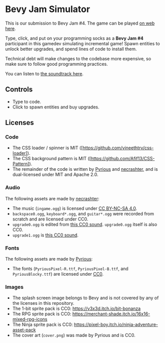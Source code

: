 # Bevy Jam Simulator

This is our submission to Bevy Jam #4. The game can be played [on web here](https://pyrious.itch.io/bevy-jam-simulator).

Type, click, and put on your programming socks as a **Bevy Jam #4** participant in this gamedev simulating incremental game! Spawn entities to unlock better upgrades, and spend lines of code to install them.

Technical debt will make changes to the codebase more expensive, so make sure to follow good programming practices.

You can listen to [the soundtrack here](https://youtu.be/0JXQqLwuy6E).

## Controls

- Type to code.
- Click to spawn entities and buy upgrades.

## Licenses

### Code
- The CSS loader / spinner is MIT ([https://github.com/vineethtrv/css-loader]).
- The CSS background pattern is MIT ([https://github.com/Afif13/CSS-Pattern]).
- The remainder of the code is written by [Pyrious](https://github.com/benfrankel) and [necrashter](https://github.com/necrashter/), and is dual-licensed under MIT and Apache 2.0.

### Audio
The following assets are made by [necrashter](https://github.com/necrashter/):
- The music (`ingame.ogg`) is licensed under [CC BY-NC-SA 4.0](https://creativecommons.org/licenses/by-nc-sa/4.0/).
- `backspace0.ogg`, `keyboard*.ogg`, and `guitar*.ogg` were recorded from scratch and are licensed under CC0.
- `upgrade0.ogg` is edited from [this CC0 sound](https://freesound.org/people/deleted_user_958643/sounds/254980/). `upgrade0.ogg` itself is also CC0.
- `upgrade1.ogg` is [this CC0 sound](https://freesound.org/people/the_semen_incident/sounds/39013/).

### Fonts
The following assets are made by [Pyrious](https://github.com/benfrankel/):
- The fonts (`PyriousPixel-R.ttf`, `PyriousPixel-B.ttf`, and `PyriousBlocky.ttf`) are licensed under [CC0](https://creativecommons.org/public-domain/cc0/).

### Images
- The splash screen image belongs to Bevy and is not covered by any of the licenses in this repository.
- The 1-bit sprite pack is CC0: https://v3x3d.itch.io/bit-bonanza
- The RPG sprite pack is CC0: https://merchant-shade.itch.io/16x16-mixed-rpg-icons
- The Ninja sprite pack is CC0: https://pixel-boy.itch.io/ninja-adventure-asset-pack
- The cover art (`cover.png`) was made by Pyrious and is CC0.

